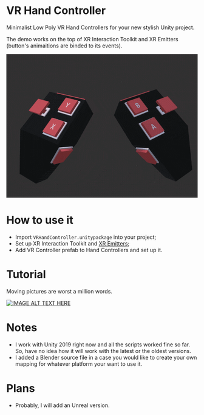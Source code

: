 # VR Hand Controller
Minimalist Low Poly VR Hand Controllers for your new stylish Unity project.

The demo works on the top of XR Interaction Toolkit and XR Emitters (button's animaitions are binded to its events).

<img src="media/vr_controller_opt.gif" width="600">

# How to use it
* Import `VRHandController.unitypackage` into your project;
* Set up XR Interaction Toolkit and [XR Emitters](https://github.com/Volorf/XR-Emitter);
* Add VR Controller prefab to Hand Controllers and set up it.

# Tutorial
Moving pictures are worst a million words.

[![IMAGE ALT TEXT HERE](https://img.youtube.com/vi/YOUTUBE_VIDEO_ID_HERE/0.jpg)](https://www.youtube.com/watch?v=YOUTUBE_VIDEO_ID_HERE)

# Notes
* I work with Unity 2019 right now and all the scripts worked fine so far. So, have no idea how it will work with the latest or the oldest versions.
* I added a Blender source file in a case you would like to create your own mapping for whatever platform your want to use it. 

# Plans
* Probably, I will add an Unreal version.



